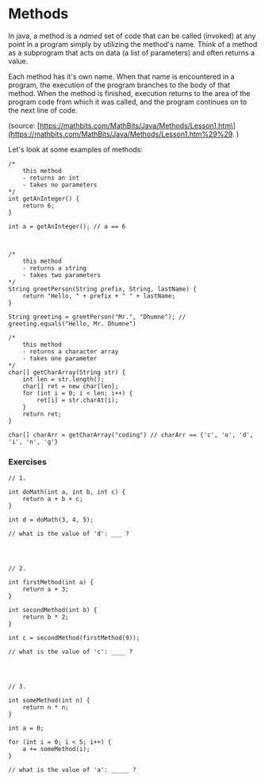 # Methods

In java, a method is a _named_ set of code that can be called \(invoked\) at any point in a program simply by utilizing the method's name. Think of a method as a subprogram that acts on data \(a list of parameters\) and often returns a value.

Each method has it's own name. When that name is encountered in a program, the execution of the program branches to the body of that method. When the method is finished, execution returns to the area of the program code from which it was called, and the program continues on to the next line of code.

\(source: [https://mathbits.com/MathBits/Java/Methods/Lesson1.htm\](https://mathbits.com/MathBits/Java/Methods/Lesson1.htm%29%29. \)

Let's look at some examples of methods:

```
/*
    this method
    - returns an int
    - takes no parameters
*/
int getAnInteger() {
    return 6;
}

int a = getAnInteger(); // a == 6



/*
    this method
    - returns a string
    - takes two parameters
*/
String greetPerson(String prefix, String, lastName) {
    return "Hello, " + prefix + " " + lastName;
}

String greeting = greetPerson("Mr.", "Dhumne"); // greeting.equals("Hello, Mr. Dhumne")

/*
    this method
    - returns a character array
    - takes one parameter
*/
char[] getCharArray(String str) {
    int len = str.length();
    char[] ret = new char[len];
    for (int i = 0; i < len; i++) {
        ret[i] = str.charAt(i);
    }
    return ret;
} 

char[] charArr = getCharArray("coding") // charArr == {'c', 'o', 'd', 'i', 'n', 'g'}
```

### Exercises

```
// 1.

int doMath(int a, int b, int c) {
    return a + b + c;
}

int d = doMath(3, 4, 5);

// what is the value of 'd': ___ ?




// 2.

int firstMethod(int a) {
    return a + 3;
}

int secondMethod(int b) {
    return b * 2;
}

int c = secondMethod(firstMethod(9));

// what is the value of 'c': ____ ?




// 3. 

int someMethod(int n) {
    return n * n;
}

int a = 0;

for (int i = 0; i < 5; i++) {
    a += someMethod(i);
}

// what is the value of 'a': _____ ?
```



